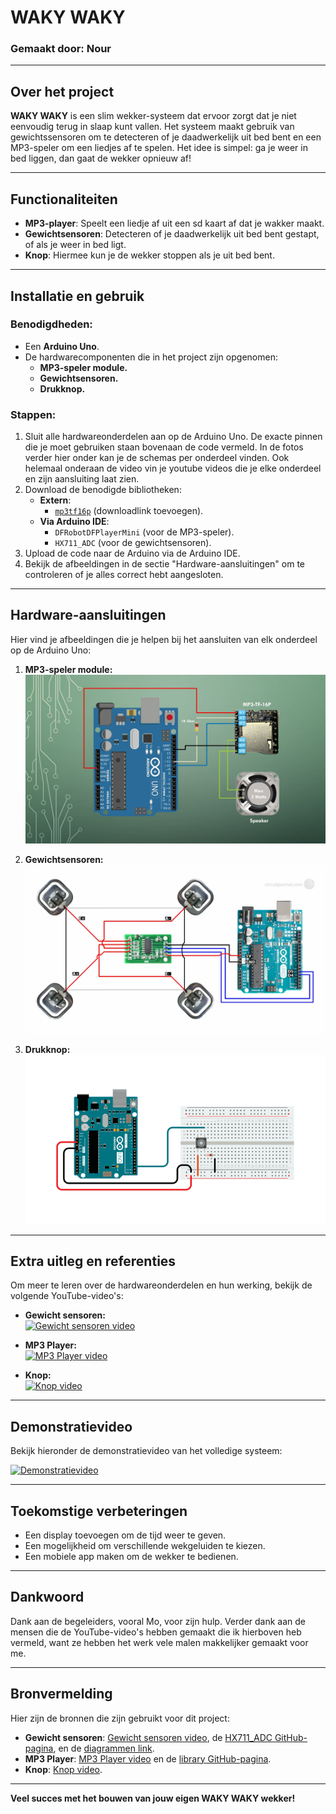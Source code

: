 
# WAKY WAKY

### Gemaakt door: Nour

---

## Over het project
**WAKY WAKY** is een slim wekker-systeem dat ervoor zorgt dat je niet eenvoudig terug in slaap kunt vallen. Het systeem maakt gebruik van gewichtssensoren om te detecteren of je daadwerkelijk uit bed bent en een MP3-speler om een liedjes af te spelen. Het idee is simpel: ga je weer in bed liggen, dan gaat de wekker opnieuw af!

---

## Functionaliteiten
- **MP3-player**: Speelt een liedje af uit een sd kaart af dat je wakker maakt.
- **Gewichtsensoren**: Detecteren of je daadwerkelijk uit bed bent gestapt, of als je weer in bed ligt.
- **Knop**: Hiermee kun je de wekker stoppen als je uit bed bent.

---

## Installatie en gebruik
### Benodigdheden:
- Een **Arduino Uno**.
- De hardwarecomponenten die in het project zijn opgenomen:
  - **MP3-speler module.**
  - **Gewichtsensoren.**
  - **Drukknop.**

### Stappen:
1. Sluit alle hardwareonderdelen aan op de Arduino Uno. De exacte pinnen die je moet gebruiken staan bovenaan de code vermeld. In de fotos verder hier onder kan je de schemas per onderdeel vinden. Ook helemaal onderaan de video vin je youtube videos die je elke onderdeel en zijn aansluiting laat zien.
2. Download de benodigde bibliotheken:
   - **Extern**: 
     - [`mp3tf16p`](#) (downloadlink toevoegen).
   - **Via Arduino IDE**:
     - `DFRobotDFPlayerMini` (voor de MP3-speler).
     - `HX711_ADC` (voor de gewichtsensoren).
3. Upload de code naar de Arduino via de Arduino IDE.
4. Bekijk de afbeeldingen in de sectie "Hardware-aansluitingen" om te controleren of je alles correct hebt aangesloten.

---

## Hardware-aansluitingen
Hier vind je afbeeldingen die je helpen bij het aansluiten van elk onderdeel op de Arduino Uno:

1. **MP3-speler module:**  
   ![mp3 player](mp3player.png)

2. **Gewichtsensoren:**  
     ![Gewicht sensor](gewichtsensor.png)

3. **Drukknop:**  
   ![Knop circuit](circuit_button.png) 

---

## Extra uitleg en referenties
Om meer te leren over de hardwareonderdelen en hun werking, bekijk de volgende YouTube-video's:  
- **Gewicht sensoren:**  
  [![Gewicht sensoren video](https://img.youtube.com/vi/LIuf2egMioA/0.jpg)](https://youtu.be/LIuf2egMioA?si=A7XPyC9-2faqjMKG)

- **MP3 Player:**  
  [![MP3 Player video](https://img.youtube.com/vi/PBdqgHj_AkU/0.jpg)](https://youtu.be/PBdqgHj_AkU?si=pbIv38PhXdfLJ4m9)

- **Knop:**  
  [![Knop video](https://img.youtube.com/vi/VPGRqML_v0w/0.jpg)](https://youtu.be/VPGRqML_v0w?si=hWb6luXIO06AUFNs)

---

## Demonstratievideo
Bekijk hieronder de demonstratievideo van het volledige systeem:

[![Demonstratievideo](https://img.youtube.com/vi/mI2D8F5TRIw/0.jpg)](https://youtu.be/mI2D8F5TRIw)

---

## Toekomstige verbeteringen
- Een display toevoegen om de tijd weer te geven.
- Een mogelijkheid om verschillende wekgeluiden te kiezen.
- Een mobiele app maken om de wekker te bedienen.

---

## Dankwoord
Dank aan de begeleiders, vooral Mo, voor zijn hulp. Verder dank aan de mensen die de YouTube-video's hebben gemaakt die ik hierboven heb vermeld, want ze hebben het werk vele malen makkelijker gemaakt voor me.

---

## Bronvermelding
Hier zijn de bronnen die zijn gebruikt voor dit project:

- **Gewicht sensoren**: [Gewicht sensoren video](https://youtu.be/LIuf2egMioA?si=A7XPyC9-2faqjMKG), de [HX711_ADC GitHub-pagina](https://github.com/olkal/HX711_ADC), en de [diagrammen link](https://circuitjournal.com/50kg-load-cells-with-HX711).
- **MP3 Player**: [MP3 Player video](https://youtu.be/PBdqgHj_AkU?si=pbIv38PhXdfLJ4m9) en de [library GitHub-pagina](https://dev.azure.com/overlording/The%20Last%20Outpost%20Workshop/_git/MP3-TF-16P).
- **Knop**: [Knop video](https://youtu.be/VPGRqML_v0w?si=hWb6luXIO06AUFNs).

---

**Veel succes met het bouwen van jouw eigen WAKY WAKY wekker!**
